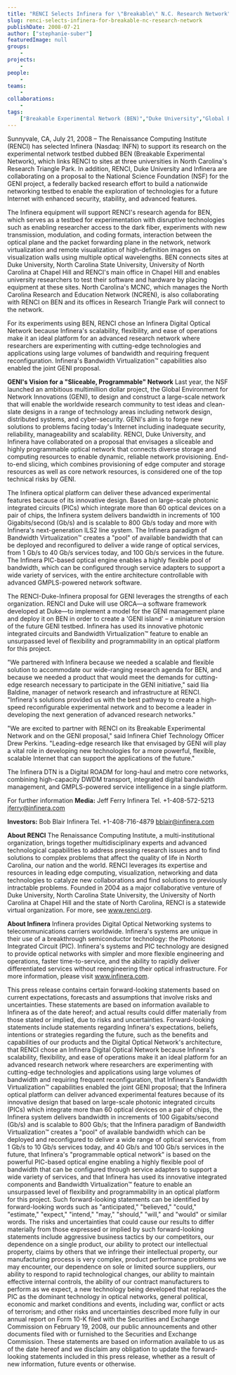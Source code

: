 ```yaml
---
title: "RENCI Selects Infinera for \"Breakable\" N.C. Research Network"
slug: renci-selects-infinera-for-breakable-nc-research-network
publishDate: 2008-07-21
author: ["stephanie-suber"]
featuredImage: null
groups:
    - 
projects:
    - 
people:
    - 
teams: 
    - 
collaborations:
    - 
tags:
    ["Breakable Experimental Network (BEN)","Duke University","Global Environments for Network Innovation (GENI)","Infinera","NC State University","North Carolina Research Education Network (NCREN)","Research Triangle"]
---
```

Sunnyvale, CA, July 21, 2008 – The Renaissance Computing Institute (RENCI) has selected Infinera (Nasdaq: INFN) to support its research on the experimental network testbed dubbed BEN (Breakable Experimental Network), which links RENCI to sites at three universities in North Carolina's Research Triangle Park.
In addition, RENCI, Duke University and Infinera are collaborating on a proposal to the National Science Foundation (NSF) for the GENI project, a federally backed research effort to build a nationwide networking testbed to enable the exploration of technologies for a future Internet with enhanced security, stability, and advanced features.

The Infinera equipment will support RENCI's research agenda for BEN, which serves as a testbed for experimentation with disruptive technologies such as enabling researcher access to the dark fiber, experiments with new transmission, modulation, and coding formats, interaction between the optical plane and the packet forwarding plane in the network, network virtualization and remote visualization of high-definition images on visualization walls using multiple optical wavelengths. BEN connects sites at Duke University, North Carolina State University, University of North Carolina at Chapel Hill and RENCI's main office in Chapel Hill and enables university researchers to test their software and hardware by placing equipment at these sites. North Carolina's MCNC, which manages the North Carolina Research and Education Network (NCREN), is also collaborating with RENCI on BEN and its offices in Research Triangle Park will connect to the network.

For its experiments using BEN, RENCI chose an Infinera Digital Optical Network because Infinera's scalability, flexibility, and ease of operations make it an ideal platform for an advanced research network where researchers are experimenting with cutting-edge technologies and applications using large volumes of bandwidth and requiring frequent reconfiguration. Infinera's Bandwidth Virtualization™ capabilities also enabled the joint GENI proposal.

<strong>GENI's  Vision for a "Sliceable, Programmable" Network</strong>
Last year, the NSF launched an ambitious multimillion dollar project, the Global Environment for Network Innovations (GENI), to design and construct a large-scale network that will enable the worldwide research community to test ideas and clean-slate designs in a range of technology areas including network design, distributed systems, and cyber-security. GENI's aim is to forge new solutions to problems facing today's Internet including inadequate security, reliability, manageability and scalability. RENCI, Duke University, and Infinera have collaborated on a proposal that envisages a sliceable and highly programmable optical network that connects diverse storage and computing resources to enable dynamic, reliable network provisioning. End-to-end slicing, which combines provisioning of edge computer and storage resources as well as core network resources, is considered one of the top technical risks by GENI.

The Infinera optical platform can deliver these advanced experimental features because of its innovative design. Based on large-scale photonic integrated circuits (PICs) which integrate more than 60 optical devices on a pair of chips, the Infinera system delivers bandwidth in increments of 100 Gigabits/second (Gb/s) and is scalable to 800 Gb/s today and more with Infinera's next-generation ILS2 line system. The Infinera paradigm of Bandwidth Virtualization™ creates a "pool" of available bandwidth that can be deployed and reconfigured to deliver a wide range of optical services, from 1 Gb/s to 40 Gb/s services today, and 100 Gb/s services in the future. The Infinera PIC-based optical engine enables a highly flexible pool of bandwidth, which can be configured through service adapters to support a wide variety of services, with the entire architecture controllable with advanced GMPLS-powered network software.

The RENCI-Duke-Infinera proposal for GENI leverages the strengths of each organization. RENCI and Duke will use ORCA—a software framework developed at Duke—to implement a model for the GENI management plane and deploy it on BEN in order to create a 'GENI island' – a miniature version of the future GENI testbed. Infinera has used its innovative photonic integrated circuits and Bandwidth Virtualization™ feature to enable an unsurpassed level of flexibility and programmability in an optical platform for this project.

"We partnered with Infinera because we needed a scalable and flexible solution to accommodate our wide-ranging research agenda for BEN, and because we needed a product that would meet the demands for cutting-edge research necessary to participate in the GENI initiative," said Ilia Baldine, manager of network research and infrastructure at RENCI. "Infinera's solutions provided us with the best pathway to create a high-speed reconfigurable experimental network and to become a leader in developing the next generation of advanced research networks."

"We are excited to partner with RENCI on its Breakable Experimental Network and on the GENI proposal," said Infinera Chief Technology Officer Drew Perkins. "Leading-edge research like that envisaged by GENI will play a vital role in developing new technologies for a more powerful, flexible, scalable Internet that can support the applications of the future."

The Infinera DTN is a Digital ROADM for long-haul and metro core networks, combining high-capacity DWDM transport, integrated digital bandwidth management, and GMPLS-powered service intelligence in a single platform.

For further information
<strong>Media:</strong>
Jeff Ferry
Infinera
Tel. +1-408-572-5213
jferry@infinera.com

<strong>Investors:</strong>
Bob Blair
Infinera
Tel. +1-408-716-4879
bblair@infinera.com

<strong>About RENCI</strong>
The Renaissance Computing Institute, a multi-institutional organization, brings together multidisciplinary experts and advanced technological capabilities to address pressing research issues and to find solutions to complex problems that affect the quality of life in North Carolina, our nation and the world. RENCI leverages its expertise and resources in leading edge computing, visualization, networking and data technologies to catalyze new collaborations and find solutions to previously intractable problems. Founded in 2004 as a major collaborative venture of Duke University, North Carolina State University, the University of North Carolina at Chapel Hill and the state of North Carolina, RENCI is a statewide virtual organization. For more, see www.renci.org.

<strong>About Infinera</strong>
Infinera provides Digital Optical Networking systems to telecommunications carriers worldwide. Infinera's systems are unique in their use of a breakthrough semiconductor technology: the Photonic Integrated Circuit (PIC). Infinera's systems and PIC technology are designed to provide optical networks with simpler and more flexible engineering and operations, faster time-to-service, and the ability to rapidly deliver differentiated services without reengineering their optical infrastructure. For more information, please visit www.infinera.com.

This press release contains certain forward-looking statements based on current expectations, forecasts and assumptions that involve risks and uncertainties. These statements are based on information available to Infinera as of the date hereof; and actual results could differ materially from those stated or implied, due to risks and uncertainties. Forward-looking statements include statements regarding Infinera's expectations, beliefs, intentions or strategies regarding the future, such as the benefits and capabilities of our products and the Digital Optical Network's architecture, that RENCI chose an Infinera Digital Optical Network because Infinera's scalability, flexibility, and ease of operations make it an ideal platform for an advanced research network where researchers are experimenting with cutting-edge technologies and applications using large volumes of bandwidth and requiring frequent reconfiguration, that Infinera's Bandwidth Virtualization™ capabilities enabled the joint GENI proposal; that the Infinera optical platform can deliver advanced experimental features because of its innovative design that based on large-scale photonic integrated circuits (PICs) which integrate more than 60 optical devices on a pair of chips, the Infinera system delivers bandwidth in increments of 100 Gigabits/second (Gb/s) and is scalable to 800 Gb/s; that the Infinera paradigm of Bandwidth Virtualization™ creates a "pool" of available bandwidth which can be deployed and reconfigured to deliver a wide range of optical services, from 1 Gb/s to 10 Gb/s services today, and 40 Gb/s and 100 Gb/s services in the future, that Infinera's "programmable optical network" is based on the powerful PIC-based optical engine enabling a highly flexible pool of bandwidth that can be configured through service adapters to support a wide variety of services, and that Infinera has used its innovative integrated components and Bandwidth Virtualization™ feature to enable an unsurpassed level of flexibility and programmability in an optical platform for this project. Such forward-looking statements can be identified by forward-looking words such as "anticipated," "believed," "could," "estimate," "expect," "intend," "may," "should," "will," and "would" or similar words. The risks and uncertainties that could cause our results to differ materially from those expressed or implied by such forward-looking statements include aggressive business tactics by our competitors, our dependence on a single product, our ability to protect our intellectual property, claims by others that we infringe their intellectual property, our manufacturing process is very complex, product performance problems we may encounter, our dependence on sole or limited source suppliers, our ability to respond to rapid technological changes, our ability to maintain effective internal controls, the ability of our contract manufacturers to perform as we expect, a new technology being developed that replaces the PIC as the dominant technology in optical networks, general political, economic and market conditions and events, including war, conflict or acts of terrorism; and other risks and uncertainties described more fully in our annual report on Form 10-K filed with the Securities and Exchange Commission on February 19, 2008, our public announcements and other documents filed with or furnished to the Securities and Exchange Commission. These statements are based on information available to us as of the date hereof and we disclaim any obligation to update the forward-looking statements included in this press release, whether as a result of new information, future events or otherwise.
